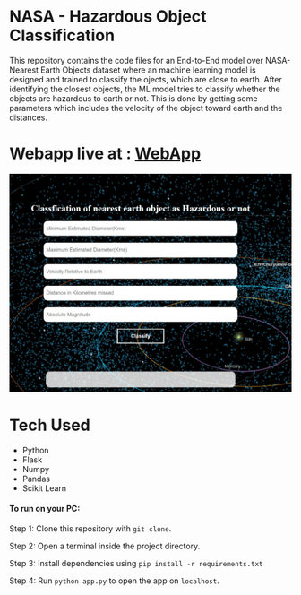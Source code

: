 # NASA - Hazardous Object Classification
   This repository contains the code files for an End-to-End model over NASA-Nearest Earth Objects dataset where an machine learning model is designed and trained to classify the ojects, which are close to earth.
   After identifying the closest objects, the ML model tries to classify whether the objects are hazardous to earth or not. This is done by getting some parameters which includes the velocity of the object toward earth
   and the distances.
   
# Webapp live at : [WebApp](https://nasa-hazardousobj-classify.herokuapp.com/)
   
   ![alt text](https://github.com/ParthivAkilesh/NASA-HazardousObject-classification/blob/main/webapp.jpg)
   
# Tech Used
   
   - Python
   - Flask
   - Numpy
   - Pandas
   - Scikit Learn
   
#### To run on your PC:
 Step 1: Clone this repository with `git clone`.
 
 Step 2: Open a terminal inside the project directory.
 
 Step 3: Install dependencies using `pip install -r requirements.txt`
 
 Step 4: Run `python app.py` to open the app on `localhost`.
   
   
